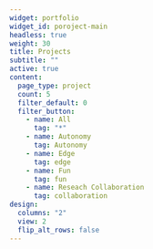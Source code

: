 ```yaml
---
widget: portfolio
widget_id: poroject-main
headless: true
weight: 30
title: Projects
subtitle: ""
active: true
content:
  page_type: project
  count: 5
  filter_default: 0
  filter_button:
    - name: All
      tag: "*"
    - name: Autonomy
      tag: Autonomy
    - name: Edge
      tag: edge
    - name: Fun
      tag: fun
    - name: Reseach Collaboration
      tag: collaboration
design:
  columns: "2"
  view: 2
  flip_alt_rows: false
---
```

